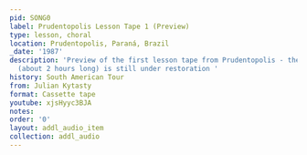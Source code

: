 ```yaml
---
pid: SONG0
label: Prudentopolis Lesson Tape 1 (Preview)
type: lesson, choral
location: Prudentopolis, Paraná, Brazil
_date: '1987'
description: 'Preview of the first lesson tape from Prudentopolis - the full tape
  (about 2 hours long) is still under restoration '
history: South American Tour
from: Julian Kytasty
format: Cassette tape
youtube: xjsHyyc3BJA
notes:
order: '0'
layout: addl_audio_item
collection: addl_audio
---
```

